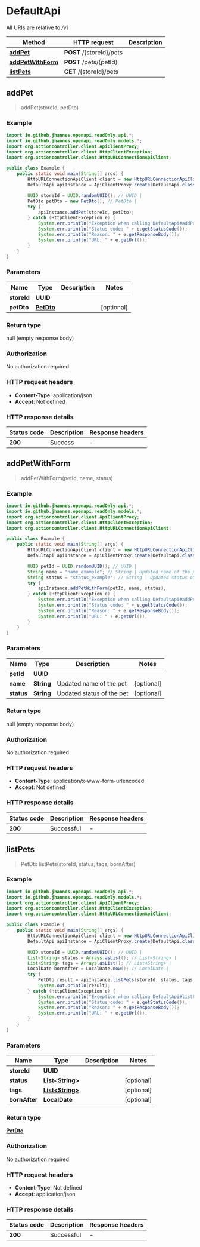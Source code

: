 # DefaultApi

All URIs are relative to */v1*

Method | HTTP request | Description
------------- | ------------- | -------------
[**addPet**](DefaultApi.md#addPet) | **POST** /{storeId}/pets | 
[**addPetWithForm**](DefaultApi.md#addPetWithForm) | **POST** /pets/{petId} | 
[**listPets**](DefaultApi.md#listPets) | **GET** /{storeId}/pets | 



## addPet

> addPet(storeId, petDto)



### Example

```java
import io.github.jhannes.openapi.readOnly.api.*;
import io.github.jhannes.openapi.readOnly.models.*;
import org.actioncontroller.client.ApiClientProxy;
import org.actioncontroller.client.HttpClientException;
import org.actioncontroller.client.HttpURLConnectionApiClient;

public class Example {
    public static void main(String[] args) {
        HttpURLConnectionApiClient client = new HttpURLConnectionApiClient("/v1");
        DefaultApi apiInstance = ApiClientProxy.create(DefaultApi.class, httpClient);

        UUID storeId = UUID.randomUUID(); // UUID | 
        PetDto petDto = new PetDto(); // PetDto | 
        try {
            apiInstance.addPet(storeId, petDto);
        } catch (HttpClientException e) {
            System.err.println("Exception when calling DefaultApi#addPet");
            System.err.println("Status code: " + e.getStatusCode());
            System.err.println("Reason: " + e.getResponseBody());
            System.err.println("URL: " + e.getUrl());
        }
    }
}
```

### Parameters


Name | Type | Description  | Notes
------------- | ------------- | ------------- | -------------
 **storeId** | **UUID**|  |
 **petDto** | [**PetDto**](PetDto.md)|  | [optional]

### Return type

null (empty response body)

### Authorization

No authorization required

### HTTP request headers

- **Content-Type**: application/json
- **Accept**: Not defined

### HTTP response details
| Status code | Description | Response headers |
|-------------|-------------|------------------|
| **200** | Success |  -  |


## addPetWithForm

> addPetWithForm(petId, name, status)



### Example

```java
import io.github.jhannes.openapi.readOnly.api.*;
import io.github.jhannes.openapi.readOnly.models.*;
import org.actioncontroller.client.ApiClientProxy;
import org.actioncontroller.client.HttpClientException;
import org.actioncontroller.client.HttpURLConnectionApiClient;

public class Example {
    public static void main(String[] args) {
        HttpURLConnectionApiClient client = new HttpURLConnectionApiClient("/v1");
        DefaultApi apiInstance = ApiClientProxy.create(DefaultApi.class, httpClient);

        UUID petId = UUID.randomUUID(); // UUID | 
        String name = "name_example"; // String | Updated name of the pet
        String status = "status_example"; // String | Updated status of the pet
        try {
            apiInstance.addPetWithForm(petId, name, status);
        } catch (HttpClientException e) {
            System.err.println("Exception when calling DefaultApi#addPetWithForm");
            System.err.println("Status code: " + e.getStatusCode());
            System.err.println("Reason: " + e.getResponseBody());
            System.err.println("URL: " + e.getUrl());
        }
    }
}
```

### Parameters


Name | Type | Description  | Notes
------------- | ------------- | ------------- | -------------
 **petId** | **UUID**|  |
 **name** | **String**| Updated name of the pet | [optional]
 **status** | **String**| Updated status of the pet | [optional]

### Return type

null (empty response body)

### Authorization

No authorization required

### HTTP request headers

- **Content-Type**: application/x-www-form-urlencoded
- **Accept**: Not defined

### HTTP response details
| Status code | Description | Response headers |
|-------------|-------------|------------------|
| **200** | Successful |  -  |


## listPets

> PetDto listPets(storeId, status, tags, bornAfter)



### Example

```java
import io.github.jhannes.openapi.readOnly.api.*;
import io.github.jhannes.openapi.readOnly.models.*;
import org.actioncontroller.client.ApiClientProxy;
import org.actioncontroller.client.HttpClientException;
import org.actioncontroller.client.HttpURLConnectionApiClient;

public class Example {
    public static void main(String[] args) {
        HttpURLConnectionApiClient client = new HttpURLConnectionApiClient("/v1");
        DefaultApi apiInstance = ApiClientProxy.create(DefaultApi.class, httpClient);

        UUID storeId = UUID.randomUUID(); // UUID | 
        List<String> status = Arrays.asList(); // List<String> | 
        List<String> tags = Arrays.asList(); // List<String> | 
        LocalDate bornAfter = LocalDate.now(); // LocalDate | 
        try {
            PetDto result = apiInstance.listPets(storeId, status, tags, bornAfter);
            System.out.println(result);
        } catch (HttpClientException e) {
            System.err.println("Exception when calling DefaultApi#listPets");
            System.err.println("Status code: " + e.getStatusCode());
            System.err.println("Reason: " + e.getResponseBody());
            System.err.println("URL: " + e.getUrl());
        }
    }
}
```

### Parameters


Name | Type | Description  | Notes
------------- | ------------- | ------------- | -------------
 **storeId** | **UUID**|  |
 **status** | [**List&lt;String&gt;**](String.md)|  | [optional]
 **tags** | [**List&lt;String&gt;**](String.md)|  | [optional]
 **bornAfter** | **LocalDate**|  | [optional]

### Return type

[**PetDto**](PetDto.md)

### Authorization

No authorization required

### HTTP request headers

- **Content-Type**: Not defined
- **Accept**: application/json

### HTTP response details
| Status code | Description | Response headers |
|-------------|-------------|------------------|
| **200** | Successful |  -  |

